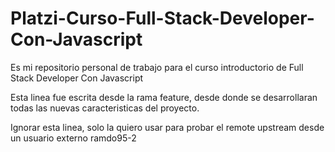 # Platzi-Curso-Full-Stack-Developer-Con-Javascript
Es mi repositorio personal de trabajo para el curso introductorio de Full Stack Developer Con Javascript 

Esta linea fue escrita desde la rama feature, desde donde se desarrollaran todas las nuevas caracteristicas del proyecto.

Ignorar esta linea, solo la quiero usar para probar el remote upstream desde un usuario externo ramdo95-2
